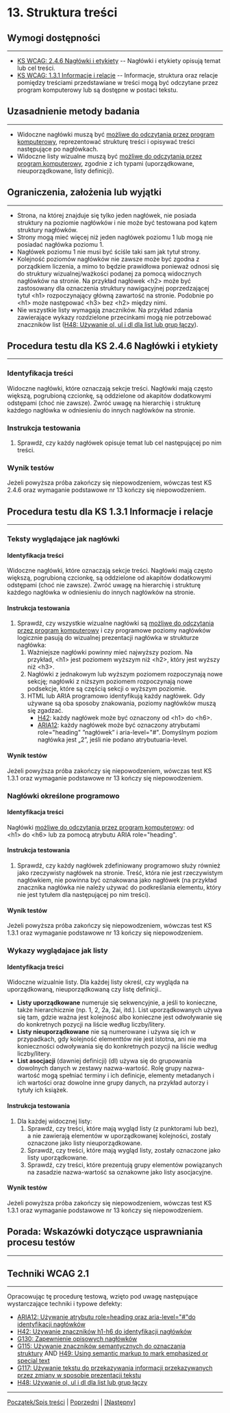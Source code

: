 # 13. Struktura treści

## Wymogi dostępności
----------------------
-   [KS WCAG: 2.4.6 Nagłówki i etykiety](http://www.w3.org/TR/UNDERSTANDING-WCAG20/navigation-mechanisms-descriptive.html) -- Nagłówki i etykiety opisują temat lub cel treści.
-   [KS WCAG: 1.3.1 Informacje i relacje](http://www.w3.org/TR/UNDERSTANDING-WCAG20/content-structure-separation-programmatic.html) -- Informacje, struktura oraz relacje pomiędzy treściami przedstawiane w treści mogą być odczytane przez program komputerowy lub są dostępne w postaci tekstu.

## Uzasadnienie metody badania
------------------------------
-   Widoczne nagłówki muszą być [możliwe do odczytania przez program komputerowy](https://www.w3.org/TR/WCAG21/#dfn-programmatically-determinable), reprezentować strukturę treści i opisywać treści następujące po nagłówkach.
-   Widoczne listy wizualne  muszą być [możliwe do odczytania przez program komputerowy](https://www.w3.org/TR/WCAG21/#dfn-programmatically-determinable), zgodnie z ich typami (uporządkowane, nieuporządkowane, listy definicji).

## Ograniczenia, założenia lub wyjątki
--------------------------------------
-   Strona, na której znajduje się tylko jeden nagłówek, nie posiada struktury na poziomie nagłówków i nie może być testowana pod kątem struktury nagłówków.
-   Strony mogą mieć więcej niż jeden nagłówek poziomu 1 lub mogą nie posiadać nagłówka poziomu 1.
-   Nagłówek poziomu 1 nie musi być ściśle taki sam jak tytuł strony.
-   Kolejność poziomów nagłówków nie zawsze może być zgodna z porządkiem liczenia, a mimo to będzie prawidłowa ponieważ odnosi się do struktury wizualnej/ważkości podanej za pomocą widocznych nagłówków na stronie. Na przykład nagłówek &lt;h2&gt; może być zastosowany dla oznaczenia struktury nawigacyjnej poprzedzającej tytuł &lt;h1&gt; rozpoczynający główną zawartość na stronie. Podobnie po &lt;h1&gt; może następować &lt;h3&gt; bez &lt;h2&gt; między nimi. 
-   Nie wszystkie listy wymagają znaczników. Na przykład zdania zawierające wykazy rozdzielone przecinkami mogą nie potrzebować znaczników list ([H48: Używanie ol, ul i dl dla list lub grup łączy](http://www.w3.org/TR/2016/NOTE-WCAG20-TECHS-20161007/H48)).

## Procedura testu dla KS 2.4.6 Nagłówki i etykiety
---------------------------------------------------
### Identyfikacja treści
Widoczne nagłówki, które oznaczają sekcje treści. Nagłówki mają często większą, pogrubioną czcionkę, są oddzielone od akapitów dodatkowymi odstępami (choć nie zawsze). Zwróć uwagę na hierarchię i strukturę każdego nagłówka w odniesieniu do innych nagłówków na stronie.

### Instrukcja testowania
1.  Sprawdź, czy każdy nagłówek opisuje temat lub cel następującej po nim treści.


### Wynik testów
Jeżeli powyższa próba zakończy się niepowodzeniem, wówczas test KS 2.4.6 oraz wymaganie podstawowe nr 13 kończy się niepowodzeniem.

## Procedura testu dla KS 1.3.1 Informacje i relacje
----------------------------------------------------
### Teksty wyglądające jak nagłówki

#### Identyfikacja treści
Widoczne nagłówki, które oznaczają sekcje treści. Nagłówki mają często większą, pogrubioną czcionkę, są oddzielone od akapitów dodatkowymi odstępami (choć nie zawsze). Zwróć uwagę na hierarchię i strukturę każdego nagłówka w odniesieniu do innych nagłówków na stronie.

#### Instrukcja testowania
1.  Sprawdź, czy wszystkie wizualne nagłówki są [możliwe do odczytania przez program komputerowy](https://www.w3.org/TR/WCAG21/#dfn-programmatically-determinable) i czy programowe poziomy nagłówków logicznie pasują do wizualnej prezentacji nagłówka w strukturze nagłówka:
    1.  Ważniejsze nagłówki powinny mieć najwyższy poziom. Na przykład, &lt;h1&gt; jest poziomem wyższym niż &lt;h2&gt;, który jest wyższy niż &lt;h3&gt;.
    2.  Nagłówki z jednakowym lub wyższym poziomem rozpoczynają nowe sekcję; nagłówki z niższym poziomem rozpoczynają nowe podsekcje, które są częścią sekcji o wyższym poziomie.
    3.  HTML lub ARIA programowo identyfikują każdy nagłówek. Gdy używane są oba sposoby znakowania, poziomy nagłówków muszą się zgadzać.
        -   [H42](https://www.w3.org/TR/WCAG20-TECHS/H42.html): każdy nagłówek może być oznaczony od &lt;h1&gt; do &lt;h6&gt;.
        -   [ARIA12](https://www.w3.org/TR/WCAG20-TECHS/ARIA12.html): każdy nagłówek może być oznaczony atrybutami role="heading" ”nagłówek” i aria-level="\#\". Domyślnym poziom nagłówka jest „2”, jeśli nie podano atrybutuaria-level.

#### Wynik testów
Jeżeli powyższa próba zakończy się niepowodzeniem, wówczas test KS 1.3.1 oraz wymaganie podstawowe nr 13 kończy się niepowodzeniem.

### Nagłówki określone programowo

#### Identyfikacja treści
Nagłówki [możliwe do odczytania przez program komputerowy](https://www.w3.org/TR/WCAG21/#dfn-programmatically-determinable): od &lt;h1&gt; do &lt;h6&gt; lub za pomocą atrybutu ARIA role="heading".

#### Instrukcja testowania
1.  Sprawdź, czy każdy nagłówek zdefiniowany programowo służy również jako rzeczywisty nagłówek na stronie. Treść, która nie jest rzeczywistym nagłówkiem, nie powinna być oznakowana jako nagłówek (na przykład znacznika nagłówka nie należy używać do podkreślania elementu, który nie jest tytułem dla następującej po nim treści).


#### Wynik testów
Jeżeli powyższa próba zakończy się niepowodzeniem, wówczas test KS 1.3.1 oraz wymaganie podstawowe nr 13 kończy się niepowodzeniem.

### Wykazy wyglądajace jak listy

#### Identyfikacja treści
Widoczne wizualnie listy. Dla każdej listy określ, czy wygląda na uporządkowaną, nieuporządkowaną czy listę definicji..
-   **Listy uporządkowane** numeruje się sekwencyjnie, a jeśli to konieczne, także hierarchicznie (np. 1, 2, 2a, 2ai, itd.). List uporządkowanych używa się tam, gdzie ważna jest kolejność albo konieczne jest odwoływanie się do konkretnych pozycji na liście według liczby/litery.
-   **Listy nieuporządkowane** nie są numerowane i używa się ich w przypadkach, gdy kolejność elementtów nie jest istotna, ani nie ma konieczności odwoływania się do konkretnych pozycji na liście według liczby/litery.
-   **List asocjacji** (dawniej definicji) (dl) używa się do grupowania dowolnych danych w zestawy nazwa-wartość. Rolę grupy nazwa-wartość mogą spełniać terminy i ich definicje, elementy metadanych i ich wartości oraz dowolne inne grupy danych, na przykład autorzy i tytuły ich książek.


#### Instrukcja testowania
1.  Dla każdej widocznej listy:
    1.  Sprawdź, czy treści, które mają wygląd listy (z punktorami lub bez), a nie zawierają elementów w uporządkowanej kolejności, zostały oznaczone jako listy nieuporządkowane.
    2.  Sprawdź, czy treści, które mają wygląd listy, zostały oznaczone jako listy uporządkowane.
    3.  Sprawdź, czy treści, które prezentują grupy elementów powiązanych na zasadzie nazwa-wartość sa oznakowne jako listy asocjacyjne.


#### Wynik testów
Jeżeli powyższa próba zakończy się niepowodzeniem, wówczas test KS 1.3.1 oraz wymaganie podstawowe nr 13 kończy się niepowodzeniem.

## Porada: Wskazówki dotyczące usprawniania procesu testów
----------------------------------------------------------
## Techniki WCAG 2.1
--------------------
Opracowując tę procedurę testową, wzięto pod uwagę następujące wystarczające techniki i typowe defekty:
-   [ARIA12: Używanie atrybutu role=heading oraz aria-level="\#"do identyfikacji nagłówków](https://www.w3.org/TR/WCAG20-TECHS/ARIA12.html)
-   [H42: Używanie znaczników h1-h6 do identyfikacji nagłówków](https://www.w3.org/TR/WCAG20-TECHS/H42.html)
-   [G130: Zapewnienie opisowych nagłówków](https://www.w3.org/TR/WCAG20-TECHS/G130.html)
-   [G115: Używanie znaczników semantycznych do oznaczania struktury](http://www.w3.org/TR/WCAG20-TECHS/G115.html) AND [H49: Using semantic markup to mark emphasized or special text](http://www.w3.org/TR/WCAG20-TECHS/H49.html)
-   [G117: Używanie tekstu do przekazywania informacji przekazywanych przez zmiany w sposobie prezentacji tekstu](http://www.w3.org/TR/WCAG20-TECHS/G117.html)
-   [H48: Używanie ol, ul i dl dla list lub grup łączy](http://www.w3.org/TR/2016/NOTE-WCAG20-TECHS-20161007/H48)

----------------------------------------
[Początek/Spis treści](index.md) | [Poprzedni](12TabeleDanych.md) | [[Następny]](14LaczaPrzyciski.md)
